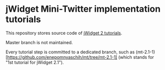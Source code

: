 # jWidget Mini-Twitter implementation tutorials

This repository stores source code of [jWidget 2 tutorials](http://enepomnyaschih.github.io/jwidget/2.1/tutorial.html).

Master branch is not maintained.

Every tutorial step is committed to a dedicated branch, such as
(mt-2.1-1)[https://github.com/enepomnyaschih/mt/tree/mt-2.1-1] (which stands for "1st tutorial for jWidget 2.1").
